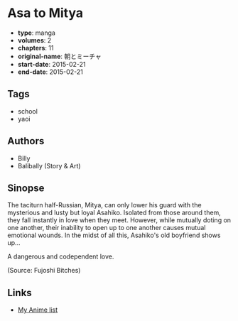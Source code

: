 # Asa to Mitya

-   **type**: manga
-   **volumes**: 2
-   **chapters**: 11
-   **original-name**: 朝とミーチャ
-   **start-date**: 2015-02-21
-   **end-date**: 2015-02-21

## Tags

-   school
-   yaoi

## Authors

-   Billy
-   Balibally (Story & Art)

## Sinopse

The taciturn half-Russian, Mitya, can only lower his guard with the mysterious and lusty but loyal Asahiko. Isolated from those around them, they fall instantly in love when they meet. However, while mutually doting on one another, their inability to open up to one another causes mutual emotional wounds. In the midst of all this, Asahiko's old boyfriend shows up…

A dangerous and codependent love.

(Source: Fujoshi Bitches)

## Links

-   [My Anime list](https://myanimelist.net/manga/99887/Asa_to_Mitya)

